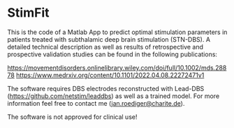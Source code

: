 # StimFit

This is the code of a Matlab App to predict optimal stimulation parameters in patients treated with subthalamic deep brain stimulation (STN-DBS). A detailed technical description as well as results of retrospective and prospective validation studies can be found in the following publications:

https://movementdisorders.onlinelibrary.wiley.com/doi/full/10.1002/mds.28878
https://www.medrxiv.org/content/10.1101/2022.04.08.22272471v1

The software requires DBS electrodes reconstructed with Lead-DBS (https://github.com/netstim/leaddbs) as well as a trained model. For more information feel free to contact me (jan.roediger@charite.de). 

The software is not approved for clinical use!
